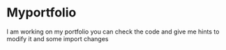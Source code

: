 # Myportfolio
I am working on my portfolio you can check the code and give me hints to modify it and some import changes
